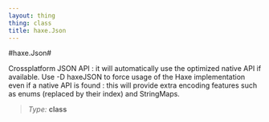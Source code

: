 ```yaml
---
layout: thing
thing: class
title: haxe.Json
---
```

#haxe.Json#

Crossplatform JSON API : it will automatically use the optimized native API if available.
Use -D haxeJSON to force usage of the Haxe implementation even if a native API is found : this will provide
extra encoding features such as enums (replaced by their index) and StringMaps.



> *Type:* **class**






